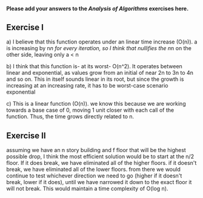 #### Please add your answers to the **_Analysis of Algorithms_** exercises here.

## Exercise I

a) I believe that this function operates under an linear time increase (O(n)). a is increasing by n*n for every iteration, so I think that nullifies the n*n on the other side, leaving only a < n

b) I think that this function is- at its worst- O(n^2). It operates between linear and exponential, as values grow from an initial of near 2n to 3n to 4n and so on. This in itself sounds linear in its root, but since the growth is increasing at an increasing rate, it has to be worst-case scenario exponential

c) This is a linear function (O(n)). we know this because we are working towards a base case of 0, moving 1 unit closer with each call of the function. Thus, the time grows directly related to n.

## Exercise II

assuming we have an n story building and f floor that will be the highest possible drop, I think the most efficient solution would be to start at the n/2 floor. If it does break, we have eliminated all of the higher floors. if it doesn't break, we have eliminated all of the lower floors. from there we would continue to test whichever direction we need to go (higher if it doesn't break, lower if it does), until we have narrowed it down to the exact floor it will not break. This would maintain a time complexity of O(log n).
